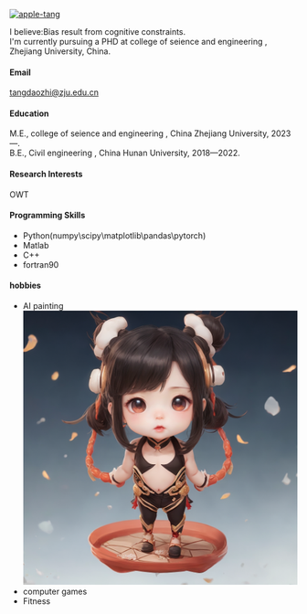 

[![apple-tang](https://img.shields.io/badge/apple-tang-github?logo=github&logoColor=blue&logoSize=auto&label=apple-tang&labelColor=gray&color=blue)](https://github.com/apple-tang)

I believe:Bias result from cognitive constraints.\
I'm currently pursuing a PHD at college of seience and engineering , Zhejiang University, China.

#### Email
tangdaozhi@zju.edu.cn

#### Education
M.E., college of seience and engineering , China Zhejiang University, 2023—.\
B.E., Civil engineering , China Hunan University, 2018—2022.

#### Research Interests
OWT

#### Programming Skills
- Python(numpy\scipy\matplotlib\pandas\pytorch)
- Matlab
- C++
- fortran90

#### hobbies
- AI painting
![q版哪吒](../static/assets/img/q版哪吒.png)
- computer games
- Fitness